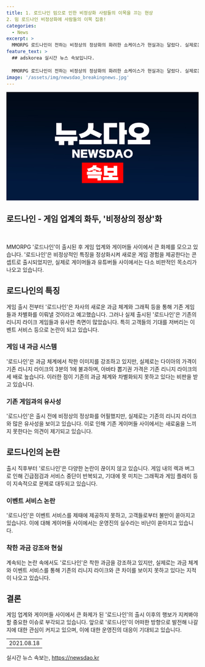 ```yaml
---
title: 1. 로드나인 밈으로 인한 비정상화 사람들의 이목을 끄는 현상
2. 밈 로드나인 비정상화에 사람들의 이목 집중!
categories:
  - News
excerpt: >
  MMORPG 로드나인이 전하는 비정상의 정상화의 화려한 쇼케이스가 현실과는 달랐다. 실제로는 리니지 라이크의 흔한 모방작이며, 과금 체계 역시 유저들의 눈속임에 불과하다. 그러나 이러한 비정상적인 행보가 오히려 로드나인을 특별하게 만들었다. 게이머들과 유튜버들의 비난이 로드나인을 더욱 화제로 만들고 있으며, 전형적인 리니지 라이크의 잘못을 일으킨 것을 로드나인은 역발상으로 정상화했다는 주장도 있다. 그러나 긴급점검, 렉, 버그, 최적화 미흡 등의 문제는 여전히 살아있고, 고객들의 불만도 커지고 있다. 로드나인은 여전히 비정상의 정상화를 이룬 것이 아니며, 이후의 행보가 주목받고 있다.
feature_text: >
  ## adskorea 실시간 뉴스 속보입니다.

  MMORPG 로드나인이 전하는 비정상의 정상화의 화려한 쇼케이스가 현실과는 달랐다. 실제로는 리니지 라이크의 흔한 모방작이며, 과금 체계 역시 유저들의 눈속임에 불과하다. 그러나 이러한 비정상적인 행보가 오히려 로드나인을 특별하게 만들었다. 게이머들과 유튜버들의 비난이 로드나인을 더욱 화제로 만들고 있으며, 전형적인 리니지 라이크의 잘못을 일으킨 것을 로드나인은 역발상으로 정상화했다는 주장도 있다. 그러나 긴급점검, 렉, 버그, 최적화 미흡 등의 문제는 여전히 살아있고, 고객들의 불만도 커지고 있다. 로드나인은 여전히 비정상의 정상화를 이룬 것이 아니며, 이후의 행보가 주목받고 있다.
image: '/assets/img/newsdao_breakingnews.jpg'
---
```


<p><img src="/assets/img/newsdao_breakingnews.jpg" alt="adskorea 속보" /></p>

<h2>로드나인 - 게임 업계의 화두, '비정상의 정상'화</h2>

<p data-ke-size="size16">&nbsp;</p>

<p>MMORPG '로드나인'이 출시된 후 게임 업계와 게이머들 사이에서 큰 화제를 모으고 있습니다. '로드나인'은 비정상적인 특징을 정상화시켜 새로운 게임 경험을 제공한다는 콘셉트로 출시되었지만, 실제로 게이머들과 유튜버들 사이에서는 다소 비판적인 목소리가 나오고 있습니다.</p></p>

<h2 data-ke-size="size26">로드나인의 특징</h2>

<p data-ke-size="size16">게임 출시 전부터 '로드나인'은 자사의 새로운 과금 체계와 그래픽 등을 통해 기존 게임들과 차별화를 이뤄낼 것이라고 예고했습니다. 그러나 실제 출시된 '로드나인'은 기존의 리니지 라이크 게임들과 유사한 측면이 많았습니다. 특히 고객들의 기대를 저버리는 이벤트 서비스 등으로 논란이 되고 있습니다.</p>

<h3>게임 내 과금 시스템</h3>

<p data-ke-size="size16">'로드나인'은 과금 체계에서 착한 이미지를 강조하고 있지만, 실제로는 다이아의 가격이 기존 리니지 라이크의 3분의 1에 불과하며, 아바타 뽑기권 가격은 기존 리니지 라이크의 세 배로 높습니다. 이러한 점이 기존의 과금 체계와 차별화되지 못하고 있다는 비판을 받고 있습니다.</p>

<h3>기존 게임과의 유사성</h3>

<p data-ke-size="size16">'로드나인'은 출시 전에 비정상의 정상화를 어필했지만, 실제로는 기존의 리니지 라이크와 많은 유사성을 보이고 있습니다. 이로 인해 기존 게이머들 사이에서는 새로움을 느끼지 못한다는 의견이 제기되고 있습니다.</p>

<h2 data-ke-size="size26">로드나인의 논란</h2>

<p data-ke-size="size16">출시 직후부터 '로드나인'은 다양한 논란이 끊이지 않고 있습니다. 게임 내의 렉과 버그로 인해 긴급점검과 서비스 중단이 반복되고, 기대에 못 미치는 그래픽과 게임 플레이 등이 지속적으로 문제로 대두되고 있습니다.</p>

<h3>이벤트 서비스 논란</h3>

<p data-ke-size="size16">'로드나인'은 이벤트 서비스를 제때에 제공하지 못하고, 고객들로부터 불만이 쏟아지고 있습니다. 이에 대해 게이머들 사이에서는 운영진의 실수라는 비난이 쏟아지고 있습니다.</p>

<h3>착한 과금 강조와 현실</h3>

<p data-ke-size="size16">계속되는 논란 속에서도 '로드나인'은 착한 과금을 강조하고 있지만, 실제로는 과금 체계와 이벤트 서비스를 통해 기존의 리니지 라이크와 큰 차이를 보이지 못하고 있다는 지적이 나오고 있습니다.</p>

<h2 data-ke-size="size26">결론</h2>

<p data-ke-size="size16">게임 업계와 게이머들 사이에서 큰 화제가 된 '로드나인'의 출시 이후의 행보가 지켜봐야 할 중요한 이슈로 부각되고 있습니다. 앞으로 '로드나인'이 어떠한 방향으로 발전해 나갈지에 대한 관심이 커지고 있으며, 이에 대한 운영진의 대응이 기대되고 있습니다.</p>

<table>
<tbody>
<tr>
<td style="text-align: center;">2021.08.18</td>
</tr>
</tbody>
</table>

<p data-ke-size="size16"></p>
실시간 뉴스 속보는, <a href="https://newsdao.kr" rel="dofollow">https://newsdao.kr</a>


